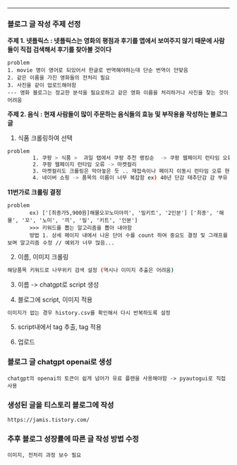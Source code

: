  
---


### 블로그 글 작성 주제 선정 

**주제 1.
    넷플릭스 : 넷플릭스는 영화의 평점과 후기를 앱에서 보여주지 않기 때문에 사람들이 직접 검색해서 후기를 찾아볼 것이다**
    

    problem
    1. movie 명이 영어로 되있어서 한글로 번역해야하는데 단순 번역이 안맞음
    2. 같은 이름을 가진 영화들의 전처리 필요
    3. 사진을 같이 업로드해야함
    --- 영화 블로그는 정교한 분석을 필요로하고 같은 영화 이름을 처리하거나 사진을 찾는 것이 어려움

**주제 2.
    음식 : 현재 사람들이 많이 주문하는 음식들의 효능 및 부작용을 작성하는 블로그글** 

1. 식품 크롤링하여 선택
   
```bash
problem
        1. 쿠팡 > 식품 >  과일 탭에서 쿠팡 추천 랭킹순  -> 쿠팡 웹페이지 런타임 오류 
        2. 쿠팡 웹페이지 런타임 오류 -> 마켓컬리 
        3. 마켓컬리도 크롤링은 막아놓은 듯 .. 재접속이나 페이지 이동시 런타임 오류 현상 발생
        4. 네이버 쇼핑 -> 품목의 이름이 너무 복잡함 ex) 40년 단감 태추단감 감 부유 고당도 대봉 홍시 진영단감 선물세트..
```
   
        
**11번가로 크롤링 결정**

    problem
           ex) ['[최종가5,900원]해물오꼬노미야끼', '밀키트', '2인분'] ['최종', '해물', '꼬', '노미', '끼', '밀', '키트', '인분']
           >>> 키워드를 뽑는 알고리즘을 뽑아 내야함 
           방법 1. 상세 페이지 내에서 나온 단어 수를 count 하여 중요도 결정 및 그래프를 보며 알고리즘 수정 // 예외가 너무 많음...

2. 이름, 이미지 크롤링
```bash
해당품목 키워드로 나무위키 검색 설정 (역시나 이미지 추출은 어려움)
```

3. 이름 -> chatgpt로 script 생성

4. 블로그에 script, 이미지 적용
```bash
이미지가 없는 경우 history.csv를 확인해서 다시 반복하도록 설정
```
5. script내에서 tag 추출, tag 적용

6. 업로드



### 블로그 글 chatgpt openai로 생성
    chatgpt의 openai의 토큰이 쉽게 넘어가 유료 플랜을 사용해야함 -> pyautogui로 직접 사용

### 생성된 글을 티스토리 블로그에 작성
    https://jamis.tistory.com/


### 추후 블로그 성장률에 따른 글 작성 방법 수정
    이미지, 전처리 과정 보수 필요
